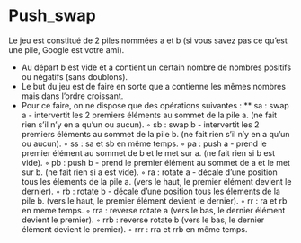 # Push_swap

Le jeu est constitué de 2 piles nommées a et b (si vous savez pas ce qu’est une pile, Google est votre ami).
* Au départ b est vide et a contient un certain nombre de nombres positifs ou négatifs
(sans doublons).
* Le but du jeu est de faire en sorte que a contienne les mêmes nombres mais dans
l’ordre croissant.
* Pour ce faire, on ne dispose que des opérations suivantes :
** sa : swap a - intervertit les 2 premiers éléments au sommet de la pile a.
(ne fait rien s’il n’y en a qu’un ou aucun).
◦ sb : swap b - intervertit les 2 premiers éléments au sommet de la pile b.
(ne fait rien s’il n’y en a qu’un ou aucun).
◦ ss : sa et sb en même temps.
◦ pa : push a - prend le premier élément au sommet de b et le met sur a.
(ne fait rien si b est vide).
◦ pb : push b - prend le premier élément au sommet de a et le met sur b.
(ne fait rien si a est vide).
◦ ra : rotate a - décale d’une position tous les élements de la pile a.
(vers le haut, le premier élément devient le dernier).
◦ rb : rotate b - décale d’une position tous les élements de la pile b.
(vers le haut, le premier élément devient le dernier).
◦ rr : ra et rb en meme temps.
◦ rra : reverse rotate a
(vers le bas, le dernier élément devient le premier).
◦ rrb : reverse rotate b
(vers le bas, le dernier élément devient le premier).
◦ rrr : rra et rrb en même temps.
